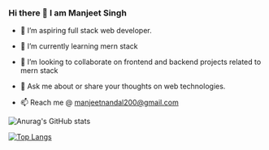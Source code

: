 ### Hi there 👋   I am Manjeet Singh






- 🔭 I’m aspiring full stack web developer.
- 🌱 I’m currently learning  mern stack
- 👯 I’m looking to collaborate on frontend and backend projects related to mern stack

- 💬 Ask me about or share your thoughts on web technologies.
- 📫 Reach me @ manjeetnandal200@gmail.com


![Anurag's GitHub stats](https://github-readme-stats.vercel.app/api?username=manjeetsingh100001&show_icons=true&theme=radical)

[![Top Langs](https://github-readme-stats.vercel.app/api/top-langs/?username=anuraghazra&layout=compact)](https://github.com/anuraghazra/github-readme-stats)
